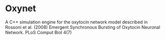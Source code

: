 # Oxynet
A C++ simulation engine for the oxytocin network model described in Rossoni et al. (2008) Emergent Synchronous Bursting of Oxytocin Neuronal Network.  PLoS Comput Biol 4(7)
